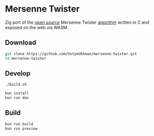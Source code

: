 # Mersenne Twister

Zig port of the [open source](https://github.com/ESultanik/mtwister) Mersenne Twister [algorithm](https://en.wikipedia.org/wiki/Mersenne_Twister) written in C and exposed on the web via WASM.

## Download

```bash
git clone https://github.com/UstymUkhman/mersenne-twister.git
cd mersenne-twister
```

## Develop

```bash
./build.sh

bun install
bun run dev
```

## Build

```bash
bun run build
bun run preview
```
